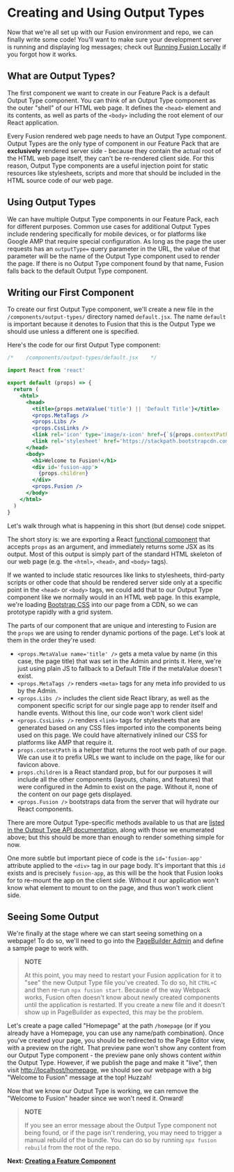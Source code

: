 # Creating and Using Output Types

Now that we're all set up with our Fusion environment and repo, we can finally write some code! You'll want to make sure your development server is running and displaying log messages; check out [Running Fusion Locally](./running-fusion-locally.md) if you forgot how it works.

## What are Output Types?

The first component we want to create in our Feature Pack is a default Output Type component. You can think of an Output Type component as the outer "shell" of our HTML web page. It defines the `<head>` element and its contents, as well as parts of the `<body>` including the root element of our React application.

Every Fusion rendered web page needs to have an Output Type component. Output Types are the only type of component in our Feature Pack that are **exclusively** rendered server side - because they contain the actual root of the HTML web page itself, they can't be re-rendered client side. For this reason, Output Type components are a useful injection point for static resources like stylesheets, scripts and more that should be included in the HTML source code of our web page.

## Using Output Types

We can have multiple Output Type components in our Feature Pack, each for different purposes. Common use cases for additional Output Types include rendering specifically for mobile devices, or for platforms like Google AMP that require special configuration. As long as the page the user requests has an `outputType=` query parameter in the URL, the value of that parameter will be the name of the Output Type component used to render the page. If there is no Output Type component found by that name, Fusion falls back to the default Output Type component.

## Writing our First Component

To create our first Output Type component, we'll create a new file in the `/components/output-types/` directory named `default.jsx`. The name `default` is important because it denotes to Fusion that this is the Output Type we should use unless a different one is specified.

Here's the code for our first Output Type component:

```jsx
/*    /components/output-types/default.jsx    */

import React from 'react'

export default (props) => {
  return (
    <html>
      <head>
        <title>{props.metaValue('title') || 'Default Title'}</title>
        <props.MetaTags />
        <props.Libs />
        <props.CssLinks />
        <link rel='icon' type='image/x-icon' href={`${props.contextPath}/resources/img/favicon.ico`} />
        <link rel='stylesheet' href='https://stackpath.bootstrapcdn.com/bootstrap/4.1.3/css/bootstrap.min.css' />
      </head>
      <body>
        <h1>Welcome to Fusion!</h1>
        <div id='fusion-app'>
          {props.children}
        </div>
        <props.Fusion />
      </body>
    </html>
  )
}
```
Let's walk through what is happening in this short (but dense) code snippet.

The short story is: we are exporting a React [functional component](https://reactjs.org/docs/components-and-props.html#functional-and-class-components) that accepts `props` as an argument, and immediately returns some JSX as its output. Most of this output is simply part of the standard HTML skeleton of our web page (e.g. the `<html>`, `<head>`, and `<body>` tags).

If we wanted to include static resources like links to stylesheets, third-party scripts or other code that should be rendered server side only at a specific point in the `<head>` or `<body>` tags, we could add that to our Output Type component like we normally would in an HTML web page. In this example, we're loading [Bootstrap CSS](https://getbootstrap.com/docs/3.3/) into our page from a CDN, so we can prototype rapidly with a grid system.

The parts of our component that are unique and interesting to Fusion are the `props` we are using to render dynamic portions of the page. Let's look at them in the order they're used:

- `<props.MetaValue name='title' />` gets a meta value by name (in this case, the page title) that was set in the Admin and prints it. Here, we're just using plain JS to fallback to a Default Title if the metaValue doesn't exist.
- `<props.MetaTags />` renders `<meta>` tags for any meta info provided to us by the Admin. <!-- TODO: examples -->
- `<props.Libs />` includes the client side React library, as well as the component specific script for our single page app to render itself and handle events. Without this line, our code won't work client side!
- `<props.CssLinks />` renders `<link>` tags for stylesheets that are generated based on any CSS files imported into the components being used on this page. We could have alternatively inlined our CSS for platforms like AMP that require it.
- `props.contextPath` is a helper that returns the root web path of our page. We can use it to prefix URLs we want to include on the page, like for our favicon above.
- `props.children` is a React standard prop, but for our purposes it will include all the other components (layouts, chains, and features) that were configured in the Admin to exist on the page. Without it, none of the content on our page gets displayed.
- `<props.Fusion />` bootstraps data from the server that will hydrate our React components.

There are more Output Type-specific methods available to us that are [listed in the Output Type API documentation](../api/feature-pack/components/output-type.md), along with those we enumerated above; but this should be more than enough to render something simple for now.

One more subtle but important piece of code is the `id='fusion-app'` attribute applied to the `<div>` tag in our page body. It's important that this `id` exists and is precisely `fusion-app`, as this will be the hook that Fusion looks for to re-mount the app on the client side. Without it our application won't know what element to mount to on the page, and thus won't work client side.

## Seeing Some Output

We're finally at the stage where we can start seeing something on a webpage! To do so, we'll need to go into the [PageBuilder Admin](http://localhost/pb/admin) and define a sample page to work with.

> **NOTE**
>
> At this point, you may need to restart your Fusion application for it to "see" the new Output Type file you've created. To do so, hit `CTRL+C` and then re-run `npx fusion start`. Because of the way Webpack works, Fusion often doesn't know about newly created components until the application is restarted. If you create a new file and it doesn't show up in PageBuilder as expected, this may be the problem.

<!-- TODO: add PB Admin image -->

Let's create a page called "Homepage" at the path `/homepage` (or if you already have a Homepage, you can use any name/path combination). Once you've created your page, you should be redirected to the Page Editor view, with a preview on the right. That preview pane won't show any content from our Output Type component - the preview pane only shows content *within* the Output Type. However, if we publish the page and make it "live", then visit [http://localhost/homepage](http://localhost/homepage), we should see our webpage with a big "Welcome to Fusion" message at the top! Huzzah!

Now that we know our Output Type is working, we can remove the "Welcome to Fusion" header since we won't need it. Onward!

> **NOTE**
>
> If you see an error message about the Output Type component not being found, or if the page isn't rendering, you may need to trigger a manual rebuild of the bundle. You can do so by running `npx fusion rebuild` from the root of the repo.

**Next: [Creating a Feature Component](./creating-feature-component.md)**
